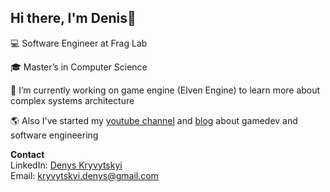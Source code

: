 Hi there, I'm Denis👋
---
:computer: Software Engineer at Frag Lab

:mortar_board: Master’s in Computer Science

:wrench: I’m currently working on game engine (Elven Engine) to learn more about complex systems architecture

🌎 Also I've started my [youtube channel](https://www.youtube.com/channel/UCx90zcUS9qnt0JInGaot2IQ) and [blog](https://kryvytskyidenys.github.io/) about gamedev and software engineering

**Contact**  
LinkedIn: [Denys Kryvytskyi](https://www.linkedin.com/in/denys-kryvytskyi-b3977913a/)  
Email: [kryvytskyi.denys@gmail.com](kryvytskyi.denys@gmail.com)  
